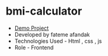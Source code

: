 # bmi-calculator
- [Demo Project](https://pouria-farahani-developer.github.io/Accordion-Menu-By-React/)
- Developed by fateme afandak
- Technologies Used - Html , css , js 
- Role - Frontend

